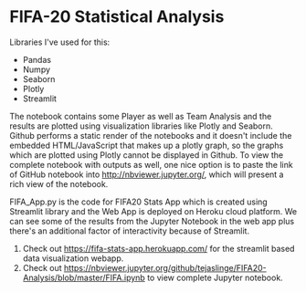 # FIFA-20 Statistical Analysis

Libraries I've used for this:
- Pandas
- Numpy
- Seaborn
- Plotly
- Streamlit

The notebook contains some Player as well as Team Analysis and the results are plotted using visualization libraries like Plotly and Seaborn. Github performs a static render of the notebooks and it doesn't include the embedded HTML/JavaScript that makes up a plotly graph, so the graphs which are plotted using Plotly cannot be displayed in Github. 
To view the complete notebook with outputs as well, one nice option is to paste the link of GitHub notebook into http://nbviewer.jupyter.org/, which will present a rich view of the notebook.

FIFA_App.py is the code for FIFA20 Stats App which is created using Streamlit library and the Web App is deployed on Heroku cloud platform. We can see some of the results from the Jupyter Notebook in the web app plus there's an additional factor of interactivity because of Streamlit.

1. Check out https://fifa-stats-app.herokuapp.com/ for the streamlit based data visualization webapp.
2. Check out https://nbviewer.jupyter.org/github/tejaslinge/FIFA20-Analysis/blob/master/FIFA.ipynb to view complete Jupyter notebook.
